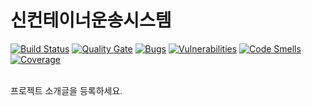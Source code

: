 # 신컨테이너운송시스템

[![Build Status](https://jenkins.hlc.co.kr/buildStatus/icon?job=nxtims-svc)](https://jenkins.hlc.co.kr/job/nxtims-svc/)
[![Quality Gate](https://sonarqube.hlc.co.kr/api/badges/gate?key=nxtims-svc)](https://sonarqube.hlc.co.kr/dashboard/index/nxtims-svc)
[![Bugs](https://sonarqube.hlc.co.kr/api/badges/measure?key=nxtims-svc&metric=bugs)](https://sonarqube.hlc.co.kr/dashboard/index/nxtims-svc)
[![Vulnerabilities](https://sonarqube.hlc.co.kr/api/badges/measure?key=nxtims-svc&metric=vulnerabilities)](https://sonarqube.hlc.co.kr/dashboard/index/nxtims-svc)
[![Code Smells](https://sonarqube.hlc.co.kr/api/badges/measure?key=nxtims-svc&metric=code_smells)](https://sonarqube.hlc.co.kr/dashboard/index/nxtims-svc)
[![Coverage](https://sonarqube.hlc.co.kr/api/badges/measure?key=nxtims-svc&metric=coverage)](https://sonarqube.hlc.co.kr/dashboard/index/nxtims-svc)

<br>
프로젝트 소개글을 등록하세요.
